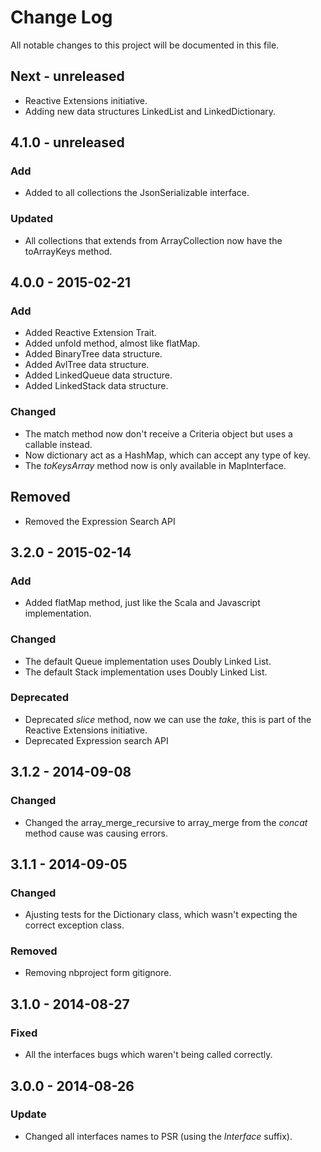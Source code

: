 # Change Log
All notable changes to this project will be documented in this file.

## Next - unreleased

- Reactive Extensions initiative.
- Adding new data structures LinkedList and LinkedDictionary. 

## 4.1.0 - unreleased
### Add
- Added to all collections the JsonSerializable interface.

### Updated
- All collections that extends from ArrayCollection now have the toArrayKeys method.

## 4.0.0 - 2015-02-21
### Add
- Added Reactive Extension Trait.
- Added unfold method, almost like flatMap.
- Added BinaryTree data structure.
- Added AvlTree data structure.
- Added LinkedQueue data structure.
- Added LinkedStack data structure.

### Changed
- The match method now don't receive a Criteria object but uses a callable instead.
- Now dictionary act as a HashMap, which can accept any type of key.
- The *toKeysArray* method now is only available in MapInterface.

## Removed
- Removed the Expression Search API

## 3.2.0 - 2015-02-14
### Add
- Added flatMap method, just like the Scala and Javascript implementation.

### Changed
- The default Queue implementation uses Doubly Linked List.
- The default Stack implementation uses Doubly Linked List.

### Deprecated
- Deprecated *slice* method, now we can use the *take*, this is part of the Reactive Extensions initiative.
- Deprecated Expression search API

## 3.1.2 - 2014-09-08 
### Changed
- Changed the array_merge_recursive to array_merge from the *concat* method cause was causing errors.

## 3.1.1 - 2014-09-05
### Changed
- Ajusting tests for the Dictionary class, which wasn't expecting the correct exception class.

### Removed
- Removing nbproject form gitignore.

## 3.1.0 - 2014-08-27
### Fixed
- All the interfaces bugs which waren't being called correctly.

## 3.0.0 - 2014-08-26
### Update
- Changed all interfaces names to PSR (using the *Interface* suffix).
